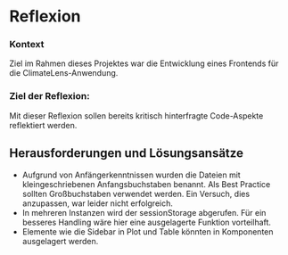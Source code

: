 # Reflexion
### Kontext
Ziel im Rahmen dieses Projektes war die Entwicklung eines Frontends für die ClimateLens-Anwendung.

### Ziel der Reflexion:
Mit dieser Reflexion sollen bereits kritisch hinterfragte Code-Aspekte reflektiert werden.

## Herausforderungen und Lösungsansätze
- Aufgrund von Anfängerkenntnissen wurden die Dateien mit kleingeschriebenen Anfangsbuchstaben benannt. Als Best Practice sollten Großbuchstaben verwendet werden. Ein Versuch, dies anzupassen, war leider nicht erfolgreich.
- In mehreren Instanzen wird der sessionStorage abgerufen. Für ein besseres Handling wäre hier eine ausgelagerte Funktion vorteilhaft.
- Elemente wie die Sidebar in Plot und Table könnten in Komponenten ausgelagert werden.
